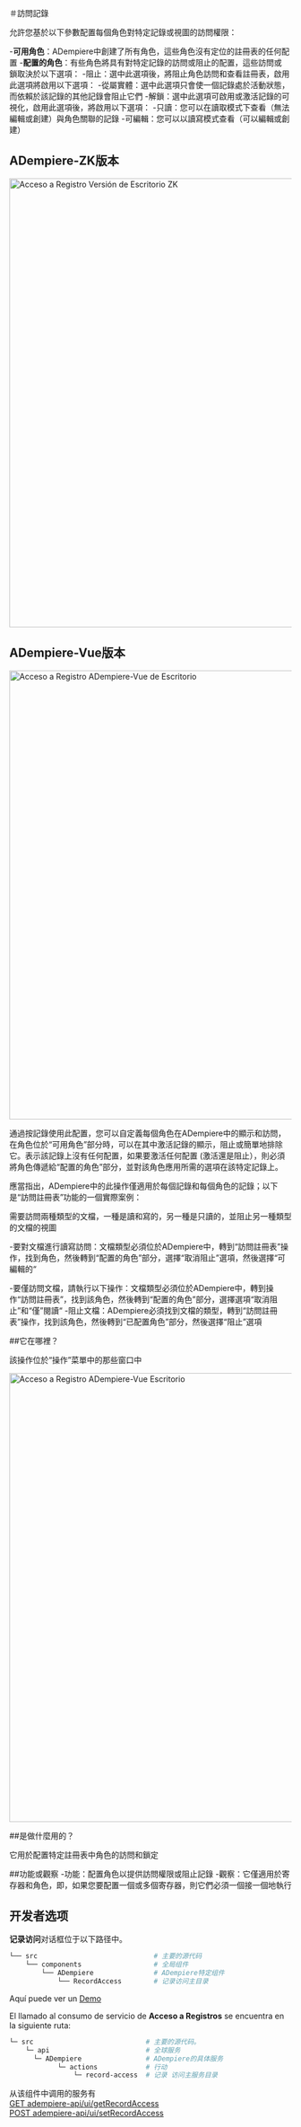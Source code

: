 ＃訪問記錄

允許您基於以下參數配置每個角色對特定記錄或視圖的訪問權限：

  -**可用角色**：ADempiere中創建了所有角色，這些角色沒有定位的註冊表的任何配置
  -**配置的角色**：有些角色將具有對特定記錄的訪問或阻止的配置，這些訪問或
  鎖取決於以下選項：
    -阻止：選中此選項後，將阻止角色訪問和查看註冊表，啟用此選項將啟用以下選項：
         -從屬實體：選中此選項只會使一個記錄處於活動狀態，而依賴於該記錄的其他記錄會阻止它們
    -解鎖：選中此選項可啟用或激活記錄的可視化，啟用此選項後，將啟用以下選項：
      -只讀：您可以在讀取模式下查看（無法編輯或創建）與角色關聯的記錄
      -可編輯：您可以以讀寫模式查看（可以編輯或創建）
      
## ADempiere-ZK版本
   
<img :src="$withBase('/images/components/record-access/ad-zk-window-record-access.png')" alt="Acceso a Registro Versión de Escritorio ZK" width="800px">
     
## ADempiere-Vue版本

<img :src="$withBase('/images/components/record-access/ad-vue-window-record-access.png')" alt="Acceso a Registro ADempiere-Vue de Escritorio" width="800px">

通過按記錄使用此配置，您可以自定義每個角色在ADempiere中的顯示和訪問，在角色位於“可用角色”部分時，可以在其中激活記錄的顯示，阻止或簡單地排除它。表示該記錄上沒有任何配置，如果要激活任何配置
(激活還是阻止），則必須將角色傳遞給“配置的角色”部分，並對該角色應用所需的選項在該特定記錄上。

應當指出，ADempiere中的此操作僅適用於每個記錄和每個角色的記錄；以下是“訪問註冊表”功能的一個實際案例：

需要訪問兩種類型的文檔，一種是讀和寫的，另一種是只讀的，並阻止另一種類型的文檔的視圖
  
  -要對文檔進行讀寫訪問：文檔類型必須位於ADempiere中，轉到“訪問註冊表”操作，找到角色，然後轉到“配置的角色”部分，選擇“取消阻止”選項，然後選擇“可編輯的“
  
  -要僅訪問文檔，請執行以下操作：文檔類型必須位於ADempiere中，轉到操作“訪問註冊表”，找到該角色，然後轉到“配置的角色”部分，選擇選項“取消阻止”和“僅”閱讀“
  -阻止文檔：ADempiere必須找到文檔的類型，轉到“訪問註冊表”操作，找到該角色，然後轉到“已配置角色”部分，然後選擇“阻止”選項
  
##它在哪裡？

該操作位於“操作”菜單中的那些窗口中

<img :src="$withBase('/images/components/record-access/ad-vue-location-access-to-registration.png')" alt="Acceso a Registro ADempiere-Vue Escritorio" width="800px">

##是做什麼用的？

它用於配置特定註冊表中角色的訪問和鎖定

##功能或觀察
-功能：配置角色以提供訪問權限或阻止記錄
-觀察：它僅適用於寄存器和角色，即，如果您要配置一個或多個寄存器，則它們必須一個接一個地執行
  
## 开发者选项

**记录访问**对话框位于以下路径中。

```bash
└── src                             # 主要的源代码
    └── components                  # 全局组件
        └── ADempiere               # ADempiere特定组件
            └── RecordAccess        # 记录访问主目录

```
Aquí puede ver un [Demo](https://demo-ui.erpya.com/#/7aa4242a-93c0-42d8-92be-8250002d3e3c/d97027fd-4cd5-445e-8fd8-ef5d3f7959b4/window/147?tabParent=0&tabChild=0&action=43adbe9d-04a7-4cf6-9582-895c1e40da0b&typeAction=recordAccess)

El llamado al consumo de servicio de  **Acceso a Registros** se encuentra en la siguiente ruta:
```bash
└─ src                            # 主要的源代码。
    └─ api                        # 全球服务
      └─ ADempiere                # ADempiere的具体服务
            └─ actions            # 行动
                └─ record-access  # 记录 访问主服务目录

```


从该组件中调用的服务有 <br>
[GET adempiere-api/ui/getRecordAccess](https://adempiere.github.io/proxy-adempiere-api/guide/default-modules/adempiere-api/user.html#user-service)<br>
[POST adempiere-api/ui/setRecordAccess](https://adempiere.github.io/proxy-adempiere-api/guide/default-modules/adempiere-api/user.html#user-service)
